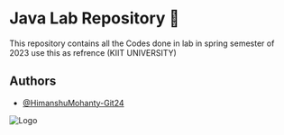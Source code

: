 # Java Lab Repository 🍵

This repository contains all the Codes done in lab in spring semester of 2023 use this as refrence (KIIT UNIVERSITY)

## Authors

- [@HimanshuMohanty-Git24](https://github.com/HimanshuMohanty-Git24)

![Logo](https://media.tenor.com/oUak0UFSotcAAAAd/kiryu-java-yakuza-import-util-kazuma.gif)
